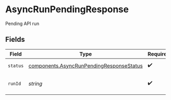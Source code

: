 # AsyncRunPendingResponse

Pending API run


## Fields

| Field                                                                                                | Type                                                                                                 | Required                                                                                             | Description                                                                                          |
| ---------------------------------------------------------------------------------------------------- | ---------------------------------------------------------------------------------------------------- | ---------------------------------------------------------------------------------------------------- | ---------------------------------------------------------------------------------------------------- |
| `status`                                                                                             | [components.AsyncRunPendingResponseStatus](../../models/components/asyncrunpendingresponsestatus.md) | :heavy_check_mark:                                                                                   | The status of the run                                                                                |
| `runId`                                                                                              | *string*                                                                                             | :heavy_check_mark:                                                                                   | run id of the execution                                                                              |